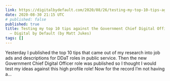 ```yaml
---
link: https://digitalbydefault.com/2020/08/26/testing-my-top-10-tips-against-the-government-chief-digital-officer-job-description/
date: 2020-08-30 21:15 UTC
# published: false
published: true
title: Testing my top 10 tips against the Government Chief Digital Officer job description
  – Digital by Default (by Matt Jukes)
tags: []
---
```


Yesterday I published the top 10 tips that came out of my research into job ads and descriptions for DDaT roles in public service. Then the new Government Chief Digital Officer role was published so I thought I would test my ideas against this high profile role! Now for the record I’m not having a…
